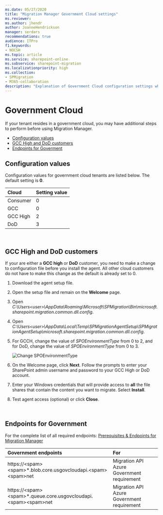 ```yaml
---
ms.date: 05/27/2020
title: "Migration Manager Government Cloud settings"
ms.reviewer: 
ms.author: jhendr
author: JoanneHendrickson
manager: serdars
recommendations: true
audience: ITPro
f1.keywords:
- NOCSH
ms.topic: article
ms.service: sharepoint-online
ms.subservice: sharepoint-migration
ms.localizationpriority: high
ms.collection: 
- SPMigration
- M365-collaboration
description: "Explanation of Government Cloud configuration settings when using Migration Manager." 
---
```

# Government Cloud

If your tenant resides in a government cloud, you may have additional steps to perform before using Migration Manager.

- [Configuration values](#configuration-values)
- [GCC High and DoD customers](#gcc-high-and-dod-customers)
- [Endpoints for Goverment](#endpoints-for-government)


## Configuration values

Configuration values for government cloud tenants are listed below.  The default setting is **0**.

|Cloud|Setting value|
|:-----|:-----|
|Consumer|0|
|GCC|0|
|GCC High|2|
|DoD|3|


</br>


## GCC High and DoD customers

If your are either a **GCC high** or **DoD** customer, you need to make a change to configuration file before you install the agent. All other cloud customers do not have to make this change as the default is already set to 0.


1. Download the agent setup file.
2. Open the setup file and remain on the **Welcome** page. 
3. Open *C:\Users\<user>\AppData\Roaming\Microsoft\SPMigration\Bin\microsoft.sharepoint.migration.common.dll.config*.
4. Open *C:\Users\<user>\AppData\Local\Temp\SPMigrationAgentSetup\SPMigrationAgentSetup\microsoft.sharepoint.migration.common.dll.config*.
5. For GCCH, change the value of *SPOEnvironmentType* from 0 to 2, and for DoD, change the value of *SPOEnvironmentType* from 0 to 3.
    </br>
  
    ![Change SPOEnvironmentType](media/gov-cloud-setting.png)

5. On the Welcome page, click **Next**. Follow the prompts to enter your SharePoint admin username and password to your GCC High or DoD account.
6. Enter your Windows credentials that will provide access to **all** the file shares that contain the content you want to migrate. Select **Install**.
7. Test agent access (optional) or click **Close**.
</br>

## Endpoints for Government

For the complete list of all required endpoints:  [Prerequisites & Endpoints for Migration Manager](mm-prerequisites.md)

|Government endpoints|For|
|:-----|:-----|
|https://\<spam\>\<spam\>*.blob.core.usgovcloudapi.\<spam\>\<spam\>net|Migration API Azure Government requirement|
|https://\<spam\>\<spam\>*.queue.core.usgovcloudapi.\<spam\>\<spam\>net|Migration API Azure Government requirement|
